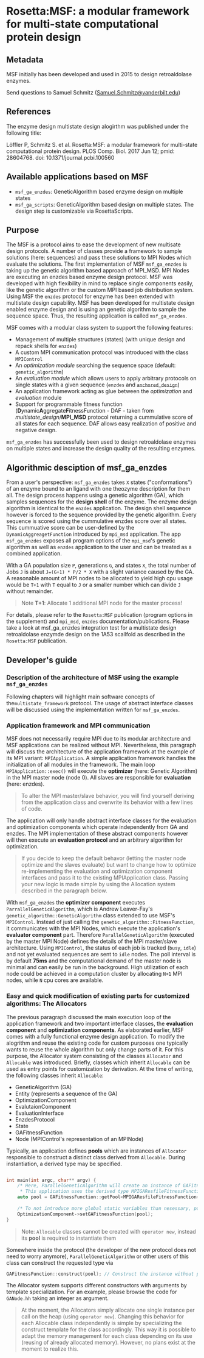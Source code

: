 # Rosetta:MSF: a modular framework for multi-state computational protein design


## Metadata
MSF initially has been developed and used in 2015 to design retroaldolase enzymes.

Send questions to Samuel Schmitz (Samuel.Schmitz@vanderbilt.edu)

## References
The enzyme design multistate design alogirthm was published under the following title:

Löffler P, Schmitz S. et al. Rosetta:MSF: a modular framework for multi-state computational protein design. PLOS Comp. Biol. 2017 Jun 12; pmid: 28604768. doi: 10.1371/journal.pcbi.100560

## Available applications based on MSF
* `msf_ga_enzdes`: GeneticAlgorithm based enzyme design on multiple states
* `msf_ga_scripts`: GeneticAlgorithm based design on multiple states. The design step is customizable via RosettaScripts.

## Purpose

The MSF is a protocol aims to ease the development of new multisate design protocols. A number of classes provide a framework to sample solutions (here: sequences) and pass these solutions to MPI Nodes which evaluate the solutions.
The first implementation of MSF `msf_ga_enzdes` is taking up the genetic algorithm based approach of MPI_MSD. MPI Nodes are executing an enzdes based enzyme design protocol.
MSF was developed with high flexibility in mind to replace single components easily, like the genetic algorithm or the custom MPI based job distribution system.
Using MSF the `enzdes` protocol for enzyme has been extended with multistate design capability. MSF has been developed for multistate design enabled enzyme design and is using an genetic algorithm to sample the sequence space.
Thus, the resulting application is called `msf_ga_enzdes`.

MSF comes with a modular class system to support the following features:
* Management of multiple structures (states) (with unique design and repack shells for `enzdes`)
* A custom MPI communication protocol was introduced with the class `MPIControl`
* An *optimization module* searching the sequence space (default: `genetic_algorithm`)
* An *evaluation module* which allows users to apply arbitrary protocols on single states with a given sequence (`enzdes` and ~~`anchored_design`~~)
* An application framework acting as glue between the *optimization* and *evaluation* module
* Support for programmable fitness function (<b>D</b>ynamic<b>A</b>ggregate<b>F</b>itnessFunction - DAF - taken from *multistate_design*/**MPI_MSD** protocol returning a cummulative score of all states for each sequence. DAF allows easy realization of positive and negative design.

`msf_ga_enzdes` has successfully been used to design retroaldolase enzymes on multiple states and increase the design quality of the resulting enzymes.

## Algorithmic desciption of msf_ga_enzdes
From a user's perspective: `msf_ga_enzdes` takes `X` states ("conformations") of an enzyme bound to an ligand with one theozyme description for them all.
The design process happens using a genetic algorithm (GA), which samples sequences for the **design shell** of the enzyme.
The enzyme design algorithm is identical to the `enzdes` application. The design shell sequence however is forced to the sequence provided by the genetic algorithm.
Every sequence is scored using the cummulative enzdes score over all states. This cummuative score can be user-defined by the `DynamicAggreagetFunction` introduced by `mpi_msd` application. 
The app `msf_ga_enzdes` exposes all program options of the `mpi_msd`'s genetic algorithm as well as `enzdes` application to the user and can be treated as a combined application.

With a GA population size `P`, generations `G`, and states `X`, the total number of Jobs `J` is about `J=(G+1) * P/2 * X` with a slight variance caused by the GA.
A reasonable amount of MPI nodes to be allocated to yield high cpu usage would be `T+1` with `T` equal to `J` or a smaller number which can divide `J` without remainder.
> Note **T+1**: Allocate 1 additional MPI node for the master process!

For details, please refer to the `Rosetta:MSF` publication (program options in the supplement) and `mpi_msd`, `enzdes` documentation/publications.
Please take a look at msf_ga_enzdes integration test for a multistate design retroaldolase enzymde design on the 1A53 scallfold as described in the `Rosetta:MSF` publication.

## Developer's guide
### Description of the architecture of MSF using the example `msf_ga_enzdes` 
Following chapters will highlight main software concepts of the`multistate_framework` protocol.
The usage of abstract interface classes will be discussed using the implementation written for `msf_ga_enzdes`. 
### Application framework and MPI communication
MSF does not necessarily require MPI due to its modular architecture and MSF applications can be realized without MPI.
Nevertheless, this paragraph will discuss the architecture of the application framework at the example of its MPI variant: `MPIApplication`.
A simple application framework handles the initialization of all modules in the framework.
The main loop `MPIApplication::exec()` will execute the **optimizer** (here: Genetic Algorithm) in the MPI master node (node 0).
All slaves are responsible for **evaluation** (here: enzdes).

> To alter the MPI master/slave behavior, you will find yourself deriving from the application class and overwrite its behavior with a few lines of code.

The application will only handle abstract interface classes for the evaluation and optimization components which operate independently from GA and enzdes.
The MPI implementation of these abstract components however will then execute an **evaluation protocol** and an arbitrary algorithm for optimization.

> If you decide to keep the default behavor (letting the master node optimize and the slaves evaluate) but want to change how to optimize
> re-implementing the evaluation and optimization component interfaces and pass it to the existing MPIApplication class.
> Passing your new logic is made simple by using the Allocation system described in the paragraph below.

With `msf_ga_enzdes` the **optimizer component** executes `ParrallelGeneticAlgorithm`, which is Andrew Leaver-Fay's `genetic_algorithm::GeneticAlgorithm` class extended to use MSF's `MPIControl`.
Instead of just calling the `genetic_algorithm::FitnessFunction`, it communicates with the MPI Nodes, which execute the application's **evaluator component** part.
Therefore `ParallelGeneticAlgorithm` (executed by the master MPI Node) defines the details of the MPI master/slave architecture.
Using `MPIControl`, the status of each job is tracked (`busy`, `idle`) and not yet evaluated sequences are sent to `idle` nodes.
The poll interval is by default **75ms** and the computational demand of the master node is minimal and can easily be run in the background.
High utilization of each node could be achieved in a computation cluster by allocating ```N+1``` MPI nodes, while ```N``` cpu cores are available.

### Easy and quick modification of existing parts for customized algorithms: The Allocators

The previous paragraph discussed the main execution loop of the application framework and two important interface classes, the **evaluation component** and **optimization components**.
As elaborated earlier, MSF comes with a fully functional enzyme design application.
To modify the alogrithm and reuse the existing code for custom purposes one typically wants to reuse the whole algorithm but only change parts of it.
For this purpose, the Allocator system consisting of the classes `Allocator` and `Allocable` was introduced.
Briefly, classes which inherit `Allocable` can be used as entry points for customization by derivation.
At the time of writing, the following classes inherit `Allocable`:

* GeneticAlgorithm (GA)
* Entity (represents a sequence of the GA)
* OptimizationComponent
* EvalutaionComponent
* EvaluationInterface
* EnzdesProtocol
* State
* GAFitnessFunction
* Node (MPIControl's representation of an MPINode) 

Typically, an application defines **pools** which are instances of `Allocator` responsible to construct a distinct class derived from `Allocable`.
During instantiation, a derived type may be specified. 


```c++

int main(int argc, char** argv) {
    /* Here, ParallelGeneticAlgorithm will create an instance of GAFitnessFunction.
     * This application uses the derived type MPIGAResfileFitnessFunction, which writes resfiles to disk and communicates with slave Nodes */
    auto pool = GAFitnessFunction::getPool<MPIGAResfileFitnessFunction>();
    
    /* To not introduce more global static variables than nesessary, pools have to be passed through the protocol */
    OptimizationComponent->setGAFitnessFunction(pool);
}

```

> Note: `Allocable` classes cannot be created with `operator new`, instead its **pool** is required to instantiate them 

Somewhere inside the protocol (the developer of the new protocol does not need to worry anymore), `ParallelGeneticAlgorithm` or other users of this class can construct the requested type via
```c++
GAFitnessFunction::construct(pool); // Construct the instance without parameters. The pool is required.
```
The Allocator system supports different constructors with arguments by template specialization. For an example, please browse the code for `GANode.hh` taking an integer as argument.

> At the moment, the Allocators simply allocate one single instance per call on the heap (using `operator new`).
> Changing this behavior for each Allocable class independently is simple by specializing the construct template for the class accordingly. 
> This way it is possible to adapt the memory management for each class depending on its use (reusing of already allocated memory).
> However, no plans exist at the moment to realize this.

